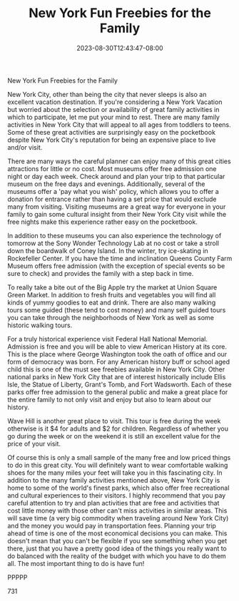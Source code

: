 ﻿---
title: "New York Fun Freebies for the Family"
date: 2023-08-30T12:43:47-08:00
description: "Text Tips for Web Success"
featured_image: "/images/Text.jpg"
tags: ["Text"]
---

New York Fun Freebies for the Family

New York City, other than being the city that never sleeps is also an excellent vacation destination. If you're considering a New York Vacation but worried about the selection or availability of great family activities in which to participate, let me put your mind to rest. There are many family activities in New York City that will appeal to all ages from toddlers to teens. Some of these great activities are surprisingly easy on the pocketbook despite New York City's reputation for being an expensive place to live and/or visit.

There are many ways the careful planner can enjoy many of this great cities attractions for little or no cost. Most museums offer free admission one night or day each week. Check around and plan your trip to that particular museum on the free days and evenings. Additionally, several of the museums offer a 'pay what you wish' policy, which allows you to offer a donation for entrance rather than having a set price that would exclude many from visiting. Visiting museums are a great way for everyone in your family to gain some cultural insight from their New York City visit while the free nights make this experience rather easy on the pocketbook. 

In addition to these museums you can also experience the technology of tomorrow at the Sony Wonder Technology Lab at no cost or take a stroll down the boardwalk of Coney Island. In the winter, try ice-skating in Rockefeller Center. If you have the time and inclination Queens County Farm Museum offers free admission (with the exception of special events so be sure to check) and provides the family with a step back in time. 

To really take a bite out of the Big Apple try the market at Union Square Green Market. In addition to fresh fruits and vegetables you will find all kinds of yummy goodies to eat and drink. There are also many walking tours some guided (these tend to cost money) and many self guided tours you can take through the neighborhoods of New York as well as some historic walking tours. 

For a truly historical experience visit Federal Hall National Memorial. Admission is free and you will be able to view American History at its core. This is the place where George Washington took the oath of office and our form of democracy was born. For any American history buff or school aged child this is one of the must see freebies available in New York City. Other national parks in New York City that are of interest historically include Ellis Isle, the Statue of Liberty, Grant's Tomb, and Fort Wadsworth. Each of these parks offer free admission to the general public and make a great place for the entire family to not only visit and enjoy but also to learn about our history.

Wave Hill is another great place to visit. This tour is free during the week otherwise is it $4 for adults and $2 for children. Regardless of whether you go during the week or on the weekend it is still an excellent value for the price of your visit.

Of course this is only a small sample of the many free and low priced things to do in this great city. You will definitely want to wear comfortable walking shoes for the many miles your feet will take you in this fascinating city. In addition to the many family activities mentioned above, New York City is home to some of the world's finest parks, which also offer free recreational and cultural experiences to their visitors. 
I highly recommend that you pay careful attention to try and plan activities that are free and activities that cost little money with those other can't miss activities in similar areas. This will save time (a very big commodity when traveling around New York City) and the money you would pay in transportation fees. Planning your trip ahead of time is one of the most economical decisions you can make. This doesn't mean that you can't be flexible if you see something when you get there, just that you have a pretty good idea of the things you really want to do balanced with the reality of the budget with which you have to do them all. The most important thing to do is have fun!

PPPPP

731
